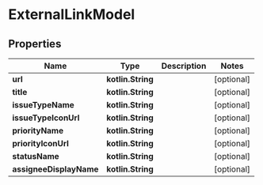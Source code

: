 
# ExternalLinkModel

## Properties
| Name | Type | Description | Notes |
| ------------ | ------------- | ------------- | ------------- |
| **url** | **kotlin.String** |  |  [optional] |
| **title** | **kotlin.String** |  |  [optional] |
| **issueTypeName** | **kotlin.String** |  |  [optional] |
| **issueTypeIconUrl** | **kotlin.String** |  |  [optional] |
| **priorityName** | **kotlin.String** |  |  [optional] |
| **priorityIconUrl** | **kotlin.String** |  |  [optional] |
| **statusName** | **kotlin.String** |  |  [optional] |
| **assigneeDisplayName** | **kotlin.String** |  |  [optional] |



